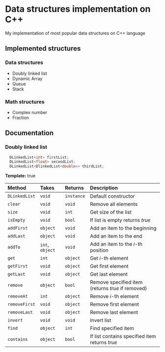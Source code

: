 
# Data structures implementation on C++

My implementation of most popular data structures on C++ language



## Implemented structures

### Data structures
- Doubly linked list
- Dynamic Array
- Queue
- Stack

### Math structures
- Complex number
- Fraction


## Documentation

### Doubly linked list

```cpp
  DLinkedList<int> firstList;
  DLinkedList<float> secondList;
  DLinkedList<DlinkedList<double>> thirdList;
```

**Template:** true

| Method        | Takes           | Returns    | Description |
| :------------ | :-------------- | :--------- | :----------------- |
| `DLinkedList` | `void`          | `instance` | Default constructor |
| `clear`       | `void`          | `void`     | Remove all elements |
| `size`        | `void `         | `int`      | Get size of the list |
| `isEmpty`     | `void`          | `bool`     | If list is empty returns *true* |
| `addFirst`    | `object`        | `void`     | Add an item to the beginning |
| `addLast`     | `object`        | `void`     | Add an item to the end |
| `addTo`       | `int`, `object` | `void`     | Add an item to the *i*-th position |
| `get`         | `int`           | `object`   | Get *i*-th element |
| `getFirst`    | `void`          | `object`   | Get first element |
| `getLast`     | `void`          | `object`   | Get last element |
| `remove`      | `object`        | `bool`     | Remove specified item (returns *true* if removed) |
| `removeAt`    | `int`           | `object`   | Remove *i*-th element |
| `removeFirst` | `void`          | `object`   | Remove first element |
| `removeLast`  | `void`          | `object`   | Remove last element |
| `invert`      | `void`          | `void`     | Invert list |
| `find`        | `object`        | `int`      | Find specified item |
| `contains`    | `object`        | `bool`     | If list contains specified item returns *true* |